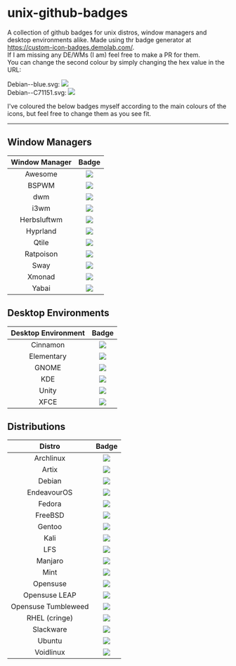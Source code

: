# unix-github-badges
A collection of github badges for unix distros, window managers and desktop environments alike. Made using thr badge generator at https://custom-icon-badges.demolab.com/. \
If I am missing any DE/WMs (I am) feel free to make a PR for them. \
You can change the second colour by simply changing the hex value in the URL:

Debian--blue.svg: ![](https://custom-icon-badges.demolab.com/badge/Debian--blue.svg?logo=debian-red)\
Debian--C71151.svg: ![](https://custom-icon-badges.demolab.com/badge/Debian--C71151.svg?logo=debian-red)


I've coloured the below badges myself according to the main colours of the icons, but feel free to change them as you see fit.

---

## Window Managers
| Window Manager | Badge |
|:--------------:|:-----:|
| Awesome | ![](https://custom-icon-badges.demolab.com/badge/awesome--505A69.svg?logo=awesome) |
| BSPWM | ![](https://custom-icon-badges.demolab.com/badge/bspwm--F0F0F0.svg?logo=bspwm-whitey) |
| dwm | ![](https://custom-icon-badges.demolab.com/badge/dwm--151515.svg?logo=dwm-black) |
| i3wm | ![](https://custom-icon-badges.demolab.com/badge/i3wm--537A9E.svg?logo=i3) |
| Herbsluftwm | ![](https://custom-icon-badges.demolab.com/badge/Herbsluftwm--418204.svg?logo=herbsluftwm) |
| Hyprland | ![](https://custom-icon-badges.demolab.com/badge/Hyprland--05D6C4.svg?logo=hyprland) |
| Qtile | ![](https://custom-icon-badges.demolab.com/badge/Qtile--F7F7F7.svg?logo=qtile) |
| Ratpoison | ![](https://custom-icon-badges.demolab.com/badge/Ratpoison--CB0000.svg?logo=ratpoison) |
| Sway | ![](https://custom-icon-badges.demolab.com/badge/Sway--EB583D.svg?logo=sway) |
| Xmonad | ![](https://custom-icon-badges.demolab.com/badge/xmonad--FD4D5E.svg?logo=xmonad-new) |
| Yabai | ![](https://custom-icon-badges.demolab.com/badge/Yabai--305B6C.svg?logo=yabai) |

## Desktop Environments
| Desktop Environment | Badge |
|:-------------------:|:-----:|
| Cinnamon | ![](https://custom-icon-badges.demolab.com/badge/Cinnamon--DC682E.svg?logo=cinnamon) |
| Elementary | ![](https://custom-icon-badges.demolab.com/badge/Elementary--151515.svg?logo=elementary-e) |
| GNOME | ![](https://custom-icon-badges.demolab.com/badge/GNOME--1C71D8.svg?logo=gnome-foot) |
| KDE | ![](https://custom-icon-badges.demolab.com/badge/KDE--1D99F3.svg?logo=kde) |
| Unity | ![](https://custom-icon-badges.demolab.com/badge/Unity--94306D.svg?logo=unity-de) |
| XFCE | ![](https://custom-icon-badges.demolab.com/badge/XFCE--2284F2.svg?logo=xfce) |

## Distributions
| Distro | Badge |
|:-------------------:|:-----:|
| Archlinux | ![](https://custom-icon-badges.demolab.com/badge/Arch--1BADF6.svg?logo=archlinux) |
| Artix | ![](https://custom-icon-badges.demolab.com/badge/Artix--35C9F8.svg?logo=artix) |
| Debian | ![](https://custom-icon-badges.demolab.com/badge/Debian--D70751.svg?logo=debian-red) |
| EndeavourOS | ![](https://custom-icon-badges.demolab.com/badge/EndeavourOS--7F3FBF.svg?logo=endeavouros) |
| Fedora | ![](https://custom-icon-badges.demolab.com/badge/Fedora--5FBFFF.svg?logo=fedora-linux) |
| FreeBSD | ![](https://custom-icon-badges.demolab.com/badge/FreeBSD--D50111.svg?logo=freebsd-unix) |
| Gentoo | ![](https://custom-icon-badges.demolab.com/badge/Gentoo--C5C4F4.svg?logo=gentoo-linux) |
| Kali | ![](https://custom-icon-badges.demolab.com/badge/Kali--2777FF.svg?logo=kali) |
| LFS | ![](https://custom-icon-badges.demolab.com/badge/LFS--FDCA00.svg?logo=lfs) |
| Manjaro | ![](https://custom-icon-badges.demolab.com/badge/Manjaro--3EE16C.svg?logo=manjaro) |
| Mint | ![](https://custom-icon-badges.demolab.com/badge/Mint--7CD54A.svg?logo=mint) |
| Opensuse | ![](https://custom-icon-badges.demolab.com/badge/openSUSE--87DB2B.svg?logo=opensuse) |
| Opensuse LEAP | ![](https://custom-icon-badges.demolab.com/badge/Leap--76D351n.svg?logo=leap) |
| Opensuse Tumbleweed | ![](https://custom-icon-badges.demolab.com/badge/Tumbleweed--43D4C5.svg?logo=tumbleweed) |
| RHEL (cringe) | ![](https://custom-icon-badges.demolab.com/badge/RHEL--EE0000.svg?logo=redhat-cringe) |
| Slackware | ![](https://custom-icon-badges.demolab.com/badge/Slackware--647ADA.svg?logo=slackware) |
| Ubuntu | ![](https://custom-icon-badges.demolab.com/badge/Ubuntu--FF8926.svg?logo=ubuntu-new) |
| Voidlinux | ![](https://custom-icon-badges.demolab.com/badge/Void--478061.svg?logo=void) |

